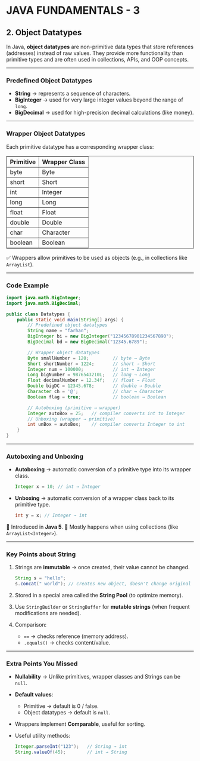 # JAVA FUNDAMENTALS - 3

## 2. Object Datatypes

In Java, **object datatypes** are non-primitive data types that store references (addresses) instead of raw values. They provide more functionality than primitive types and are often used in collections, APIs, and OOP concepts.

---

### **Predefined Object Datatypes**

* **String** → represents a sequence of characters.
* **BigInteger** → used for very large integer values beyond the range of `long`.
* **BigDecimal** → used for high-precision decimal calculations (like money).

---

### **Wrapper Object Datatypes**

Each primitive datatype has a corresponding wrapper class:

<table border="1" cellpadding="8" cellspacing="0">
  <thead>
    <tr>
      <th>Primitive</th>
      <th>Wrapper Class</th>
    </tr>
  </thead>
  <tbody>
    <tr><td>byte</td><td>Byte</td></tr>
    <tr><td>short</td><td>Short</td></tr>
    <tr><td>int</td><td>Integer</td></tr>
    <tr><td>long</td><td>Long</td></tr>
    <tr><td>float</td><td>Float</td></tr>
    <tr><td>double</td><td>Double</td></tr>
    <tr><td>char</td><td>Character</td></tr>
    <tr><td>boolean</td><td>Boolean</td></tr>
  </tbody>
</table>


✅ Wrappers allow primitives to be used as objects (e.g., in collections like `ArrayList`).

---

### **Code Example**

```java
import java.math.BigInteger;
import java.math.BigDecimal;

public class Datatypes {
    public static void main(String[] args) {
        // Predefined object datatypes
        String name = "farhan"; 
        BigInteger bi = new BigInteger("12345678901234567890");
        BigDecimal bd = new BigDecimal("12345.6789");

        // Wrapper object datatypes
        Byte smallNumber = 120;         // byte → Byte
        Short shortNumber = 1224;       // short → Short
        Integer num = 100000;           // int → Integer
        Long bigNumber = 9876543210L;   // long → Long
        Float decimalNumber = 12.34f;   // float → Float
        Double bigDC = 12345.678;       // double → Double
        Character ch = '@';             // char → Character
        Boolean flag = true;            // boolean → Boolean

        // Autoboxing (primitive → wrapper)
        Integer autoBox = 25;   // compiler converts int to Integer
        // Unboxing (wrapper → primitive)
        int unBox = autoBox;    // compiler converts Integer to int
    }
}
```

---

### **Autoboxing and Unboxing**

* **Autoboxing** → automatic conversion of a primitive type into its wrapper class.

  ```java
  Integer x = 10; // int → Integer
  ```
* **Unboxing** → automatic conversion of a wrapper class back to its primitive type.

  ```java
  int y = x; // Integer → int
  ```

🔹 Introduced in **Java 5**.
🔹 Mostly happens when using collections (like `ArrayList<Integer>`).

---

### **Key Points about String**

1. Strings are **immutable** → once created, their value cannot be changed.

   ```java
   String s = "hello";
   s.concat(" world"); // creates new object, doesn't change original
   ```
2. Stored in a special area called the **String Pool** (to optimize memory).
3. Use `StringBuilder` or `StringBuffer` for **mutable strings** (when frequent modifications are needed).
4. Comparison:

   * `==` → checks reference (memory address).
   * `.equals()` → checks content/value.

---

### **Extra Points You Missed**

* **Nullability** → Unlike primitives, wrapper classes and Strings can be `null`.
* **Default values**:

  * Primitive → default is 0 / false.
  * Object datatypes → default is `null`.
* Wrappers implement **Comparable**, useful for sorting.
* Useful utility methods:

  ```java
  Integer.parseInt("123");   // String → int
  String.valueOf(45);        // int → String
  ```

